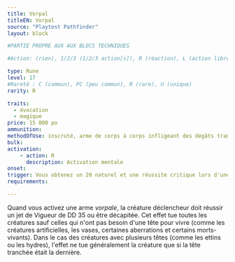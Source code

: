 ```yaml
---
title: Vorpal
titleEN: Vorpal
source: "Playtest Pathfinder"
layout: block

#PARTIE PROPRE AUX AUX BLOCS TECHNIQUES

#Action: (rien), 1/2/3 (1/2/3 action[s]), R (réaction), L (action libre)

type: Rune
level: 17
#Rareté : C (commun), PC (peu commun), R (rare), U (unique)
rarity: R

traits:
  - évocation
  - magique
price: 15 000 po
ammunition:
methodOfUse: inscruté, arme de corps à corps infligeant des dégâts tranchants
bulk:
activation:
    - action: R
      description: Activation mentale
onset:
trigger: Vous obtenez un 20 naturel et une réussite critique lors d'une Frappe avec l'arme qui ciblait une créature possédant au moins une tête.
requirements:

---
```


Quand vous activez une arme *vorpale*, la créature déclencheur doit réussir un jet de Vigueur de DD 35 ou être décapitée. Cet effet tue toutes les créatures sauf celles qui n'ont pas besoin d'une tête pour vivre (comme les créatures artificielles, les vases, certaines aberrations et certains morts-vivants). Dans le cas des créatures avec plusieurs têtes (comme les ettins ou les hydres), l'effet ne tue généralement la créature que si la tête tranchée était la dernière.